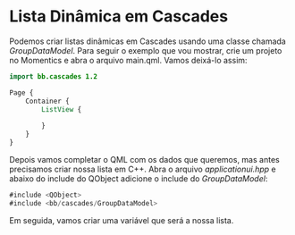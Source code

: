 Lista Dinâmica em Cascades
==========================

Podemos criar listas dinâmicas em Cascades usando uma classe chamada _GroupDataModel_. Para seguir o exemplo que vou mostrar, crie um projeto no Momentics e abra o arquivo main.qml. Vamos deixá-lo assim:

```qml
import bb.cascades 1.2

Page {
    Container {
        ListView {
            
        }
    }
}
```

Depois vamos completar o QML com os dados que queremos, mas antes precisamos criar nossa lista em C++. Abra o arquivo _applicationui.hpp_ e abaixo do include do QObject adicione o include do _GroupDataModel_:

```qml
#include <QObject>
#include <bb/cascades/GroupDataModel>
```

Em seguida, vamos criar uma variável que será a nossa lista.
